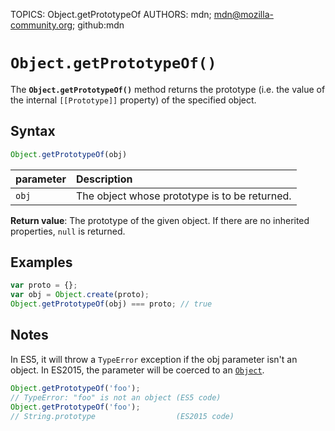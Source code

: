 TOPICS: Object.getPrototypeOf
AUTHORS: mdn; mdn@mozilla-community.org; github:mdn

# `Object.getPrototypeOf()`

The **`Object.getPrototypeOf()`** method returns the prototype (i.e. the value of the internal
`[[Prototype]]` property) of the specified object.

## Syntax

```javascript
Object.getPrototypeOf(obj)
```

| parameter | Description |
| :-- | :-- |
| `obj` | The object whose prototype is to be returned. |

**Return value**: The prototype of the given object. If there are no inherited properties,
`null` is returned.

## Examples

```javascript
var proto = {};
var obj = Object.create(proto);
Object.getPrototypeOf(obj) === proto; // true
```

## Notes

In ES5, it will throw a `TypeError` exception if the obj parameter isn't an object. In ES2015,
the parameter will be coerced to an [`Object`](/en/webfrontend/Object).

```javascript
Object.getPrototypeOf('foo');
// TypeError: "foo" is not an object (ES5 code)
Object.getPrototypeOf('foo');
// String.prototype                  (ES2015 code)
```
